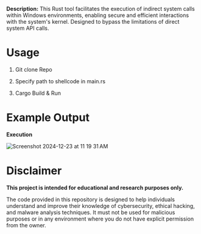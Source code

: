 
**Description:** 
This Rust tool facilitates the execution of indirect system calls within Windows environments, enabling secure and efficient interactions with the system's kernel.
Designed to bypass the limitations of direct system API calls.


# Usage
1. Git clone Repo

2. Specify path to shellcode in main.rs
   
3. Cargo Build & Run 

# Example Output

**Execution** 

![Screenshot 2024-12-23 at 11 19 31 AM](https://github.com/user-attachments/assets/d8e65e65-0a65-40ce-abc7-a92ff430fca1)



# Disclaimer
**This project is intended for educational and research purposes only.**

The code provided in this repository is designed to help individuals understand and improve their knowledge of cybersecurity, ethical hacking, and malware analysis techniques. It must not be used for malicious purposes or in any environment where you do not have explicit permission from the owner.


